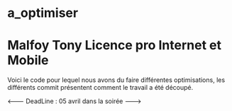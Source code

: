 # a_optimiser
# Malfoy Tony Licence pro Internet et Mobile


Voici le code pour lequel nous avons du faire différentes optimisations,
les différents commit présentent comment le travail a été découpé.


<——- DeadLine : 05 avril dans la soirée ——->
